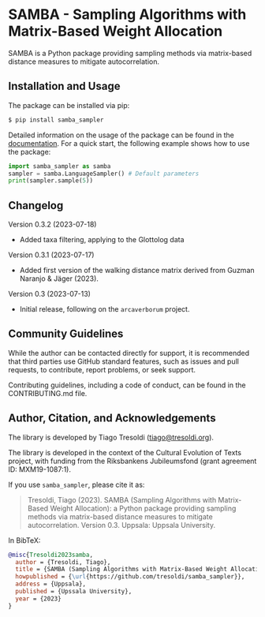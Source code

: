 # SAMBA - Sampling Algorithms with Matrix-Based Weight Allocation

SAMBA is a Python package providing sampling methods via matrix-based distance measures to mitigate autocorrelation.

## Installation and Usage

The package can be installed via pip:

```bash
$ pip install samba_sampler
```

Detailed information on the usage of the package can be found in the [documentation](https://samba.readthedocs.io/en/latest/).
For a quick start, the following example shows how to use the package:

```python
import samba_sampler as samba
sampler = samba.LanguageSampler() # Default parameters
print(sampler.sample(5))
```

## Changelog

Version 0.3.2 (2023-07-18)
  - Added taxa filtering, applying to the Glottolog data

Version 0.3.1 (2023-07-17)
  - Added first version of the walking distance matrix derived from Guzman Naranjo & Jäger (2023).

Version 0.3 (2023-07-13)
  - Initial release, following on the `arcaverborum` project.

## Community Guidelines

While the author can be contacted directly for support, it is recommended that third parties use GitHub standard features, such as issues and pull requests, to contribute, report problems, or seek support.

Contributing guidelines, including a code of conduct, can be found in the CONTRIBUTING.md file.

## Author, Citation, and Acknowledgements

The library is developed by Tiago Tresoldi (tiago@tresoldi.org).

The library is developed in the context of the Cultural Evolution of Texts project, with funding from the Riksbankens Jubileumsfond (grant agreement ID: MXM19-1087:1).

If you use `samba_sampler`, please cite it as:

> Tresoldi, Tiago (2023). SAMBA (Sampling Algorithms with Matrix-Based Weight Allocation): a Python package providing sampling methods via matrix-based distance measures to mitigate autocorrelation. Version 0.3. Uppsala: Uppsala University.

In BibTeX:

```bibtex
@misc{Tresoldi2023samba,
  author = {Tresoldi, Tiago},
  title = {SAMBA (Sampling Algorithms with Matrix-Based Weight Allocation): a Python package providing sampling methods via matrix-based distance measures to mitigate autocorrelation. Version 0.3.},
  howpublished = {\url{https://github.com/tresoldi/samba_sampler}},
  address = {Uppsala},
  published = {Upssala University},
  year = {2023}
}
```
